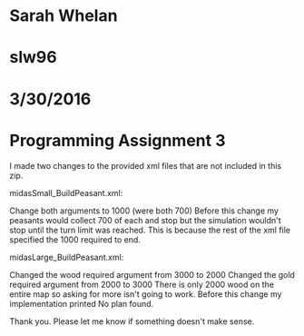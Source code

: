 # Sarah Whelan
# slw96
# 3/30/2016
# Programming Assignment 3

I made two changes to the provided xml files that are not included in this zip.

midasSmall_BuildPeasant.xml:

Change both arguments to 1000 (were both 700)
Before this change my peasants would collect 700 of each and stop but the simulation wouldn't stop until the turn limit was reached.
This is because the rest of the xml file specified the 1000 required to end.

midasLarge_BuildPeasant.xml:

Changed the wood required argument from 3000 to 2000
Changed the gold required argument from 2000 to 3000
There is only 2000 wood on the entire map so asking for more isn't going to work.
Before this change my implementation printed No plan found.

Thank you. Please let me know if something doesn't make sense.